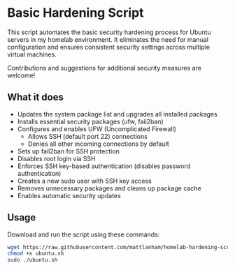 # Basic Hardening Script

This script automates the basic security hardening process for Ubuntu servers in my homelab environment. It eliminates the need for manual configuration and ensures consistent security settings across multiple virtual machines.

Contributions and suggestions for additional security measures are welcome!

## What it does

* Updates the system package list and upgrades all installed packages
* Installs essential security packages (ufw, fail2ban)
* Configures and enables UFW (Uncomplicated Firewall)
  * Allows SSH (default port 22) connections
  * Denies all other incoming connections by default
* Sets up fail2ban for SSH protection
* Disables root login via SSH
* Enforces SSH key-based authentication (disables password authentication)
* Creates a new sudo user with SSH key access
* Removes unnecessary packages and cleans up package cache
* Enables automatic security updates

## Usage

Download and run the script using these commands:
```bash
wget https://raw.githubusercontent.com/mattlanham/homelab-hardening-script/refs/heads/main/kubernetes/ubuntu.sh
chmod +x ubuntu.sh
sudo ./ubuntu.sh
```